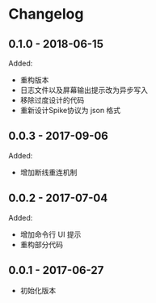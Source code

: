 # Changelog

## 0.1.0 - 2018-06-15

Added:

- 重构版本
- 日志文件以及屏幕输出提示改为异步写入
- 移除过度设计的代码
- 重新设计Spike协议为 json 格式


## 0.0.3 - 2017-09-06

Added: 

- 增加断线重连机制

## 0.0.2 - 2017-07-04

Added:

- 增加命令行 UI 提示
- 重构部分代码

## 0.0.1 - 2017-06-27

- 初始化版本